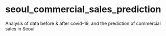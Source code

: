 # seoul_commercial_sales_prediction
Analysis of data before &amp; after covid-19, and the prediction of commercial sales in Seoul
